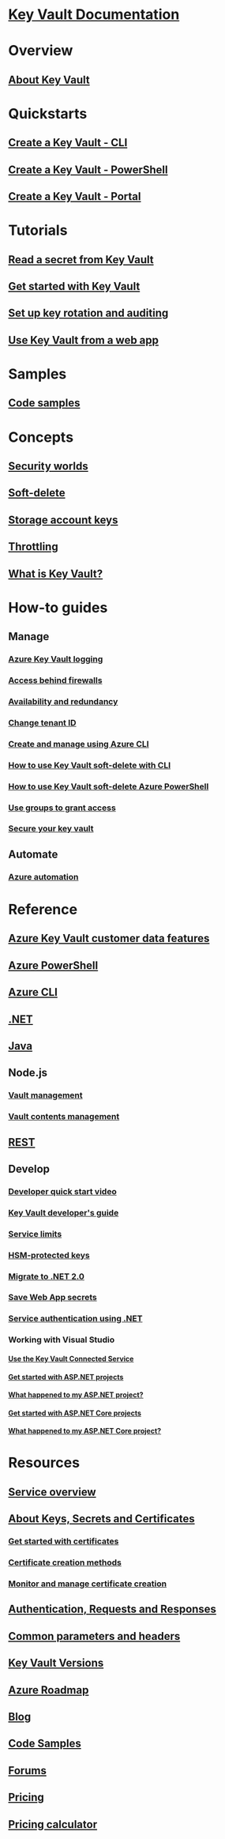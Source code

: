# [Key Vault Documentation](index.yml)

# Overview
## [About Key Vault](key-vault-overview.md)

# Quickstarts
## [Create a Key Vault - CLI](quick-create-cli.md)
## [Create a Key Vault - PowerShell](quick-create-powershell.md)
## [Create a Key Vault - Portal](quick-create-portal.md)

# Tutorials
## [Read a secret from Key Vault ](tutorial-web-application-keyvault.md)
## [Get started with Key Vault](key-vault-get-started.md)
## [Set up key rotation and auditing](key-vault-key-rotation-log-monitoring.md)
## [Use Key Vault from a web app](key-vault-use-from-web-application.md)
# Samples
## [Code samples](https://azure.microsoft.com/resources/samples/?service=key-vault)
# Concepts
## [Security worlds](key-vault-ovw-security-worlds.md)
## [Soft-delete](key-vault-ovw-soft-delete.md)
## [Storage account keys](key-vault-ovw-storage-keys.md)
## [Throttling](key-vault-ovw-throttling.md)
## [What is Key Vault?](key-vault-whatis.md)

# How-to guides
## Manage
### [Azure Key Vault logging](key-vault-logging.md)
### [Access behind firewalls](key-vault-access-behind-firewall.md)
### [Availability and redundancy](key-vault-disaster-recovery-guidance.md)
### [Change tenant ID](key-vault-subscription-move-fix.md)
### [Create and manage using Azure CLI](key-vault-manage-with-cli2.md)
### [How to use Key Vault soft-delete with CLI](key-vault-soft-delete-cli.md)
### [How to use Key Vault soft-delete Azure PowerShell](key-vault-soft-delete-powershell.md)
### [Use groups to grant access](key-vault-group-permissions-for-apps.md)
### [Secure your key vault](key-vault-secure-your-key-vault.md)

## Automate
### [Azure automation](automation-manage-key-vault.md)

# Reference
## [Azure Key Vault customer data features](key-vault-customer-data.md)
## [Azure PowerShell](/powershell/module/azurerm.keyvault)
## [Azure CLI](/cli/azure/keyvault)
## [.NET](/dotnet/api/microsoft.azure.keyvault)
## [Java](/java/api/com.microsoft.azure.keyvault)
## Node.js
### [Vault management](http://azure.github.io/azure-sdk-for-node/azure-arm-keyvault/latest)
### [Vault contents management](http://azure.github.io/azure-sdk-for-node/azure-keyvault/latest)
## [REST](/rest/api/keyvault)
## Develop
### [Developer quick start video](http://channel9.msdn.com/Blogs/Windows-Azure/Azure-Key-Vault-Developer-Quick-Start)
### [Key Vault developer's guide](key-vault-developers-guide.md)
### [Service limits](key-vault-service-limits.md)
### [HSM-protected keys](key-vault-hsm-protected-keys.md)
### [Migrate to .NET 2.0](key-vault-dotnet2api-release-notes.md)
### [Save Web App secrets](vs-secure-secret-appsettings.md)
### [Service authentication using .NET](service-to-service-authentication.md)
### Working with Visual Studio
#### [Use the Key Vault Connected Service](vs-key-vault-add-connected-service.md)
#### [Get started with ASP.NET projects](vs-key-vault-aspnet-get-started.md)
#### [What happened to my ASP.NET project?](vs-key-vault-aspnet-what-happened.md)
#### [Get started with ASP.NET Core projects](vs-key-vault-aspnet-core-get-started.md)
#### [What happened to my ASP.NET Core project?](vs-key-vault-aspnet-core-what-happened.md)

# Resources
## [Service overview](https://azure.microsoft.com/services/key-vault/)
## [About Keys, Secrets and Certificates](about-keys-secrets-and-certificates.md)
### [Get started with certificates](certificate-scenarios.md)
### [Certificate creation methods](create-certificate.md)
### [Monitor and manage certificate creation](create-certificate-scenarios.md)
## [Authentication, Requests and Responses](authentication-requests-and-responses.md)
## [Common parameters and headers](common-parameters-and-headers.md)
## [Key Vault Versions](key-vault-versions.md)
## [Azure Roadmap](https://azure.microsoft.com/roadmap/?category=security-identity)
## [Blog](http://blogs.technet.com/b/kv/)
## [Code Samples](https://www.microsoft.com/download/details.aspx?id=45343)
## [Forums](https://social.msdn.microsoft.com/forums/azure/home?forum=AzureKeyVault)
## [Pricing](https://azure.microsoft.com/pricing/details/key-vault/)
## [Pricing calculator](https://azure.microsoft.com/pricing/calculator/)
